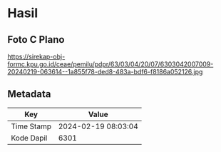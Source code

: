 # Hasil

## Foto C Plano

https://sirekap-obj-formc.kpu.go.id/ceae/pemilu/pdpr/63/03/04/20/07/6303042007009-20240219-063614--1a855f78-ded8-483a-bdf6-f8186a052126.jpg


## Metadata

| Key        | Value               |
| ---------- | ------------------- |
| Time Stamp | 2024-02-19 08:03:04 |
| Kode Dapil | 6301                |



